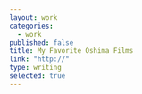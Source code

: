 ```yaml
---
layout: work
categories: 
  - work
published: false
title: My Favorite Oshima Films
link: "http://"
type: writing
selected: true
---
```


